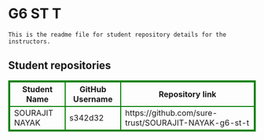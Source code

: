 # G6 ST T
    This is the readme file for student repository details for the instructors.
## Student repositories 
<table style="border : 2px solid green; width:100%;">
<tr >
<th style="border : 2px solid green;">Student Name</th>
<th style="border : 2px solid green;">GitHub Username</th>
<th style="border : 2px solid green;">Repository link</th>
</tr>
<tr style="border : 2px solid green;">
<td style="border : 2px solid green;">SOURAJIT NAYAK</td> 

<td style="border : 2px solid green;">s342d32</td> 

<td style="border : 2px solid green;">https://github.com/sure-trust/SOURAJIT-NAYAK-g6-st-t</td> 
</tr>
